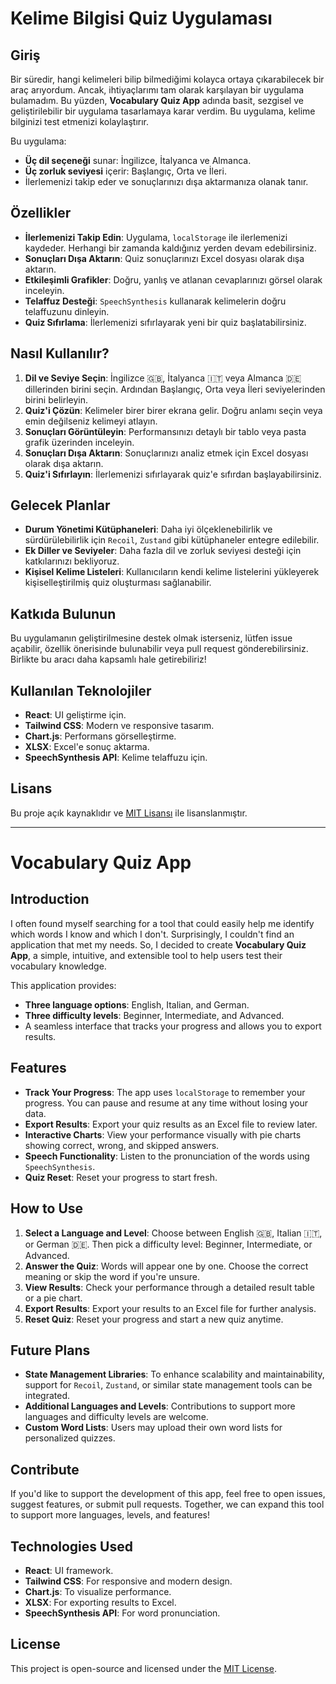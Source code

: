 # Kelime Bilgisi Quiz Uygulaması

## Giriş
Bir süredir, hangi kelimeleri bilip bilmediğimi kolayca ortaya çıkarabilecek bir araç arıyordum. Ancak, ihtiyaçlarımı tam olarak karşılayan bir uygulama bulamadım. Bu yüzden, **Vocabulary Quiz App** adında basit, sezgisel ve geliştirilebilir bir uygulama tasarlamaya karar verdim. Bu uygulama, kelime bilginizi test etmenizi kolaylaştırır.

Bu uygulama:
- **Üç dil seçeneği** sunar: İngilizce, İtalyanca ve Almanca.
- **Üç zorluk seviyesi** içerir: Başlangıç, Orta ve İleri.
- İlerlemenizi takip eder ve sonuçlarınızı dışa aktarmanıza olanak tanır.

## Özellikler
- **İlerlemenizi Takip Edin**: Uygulama, `localStorage` ile ilerlemenizi kaydeder. Herhangi bir zamanda kaldığınız yerden devam edebilirsiniz.
- **Sonuçları Dışa Aktarın**: Quiz sonuçlarınızı Excel dosyası olarak dışa aktarın.
- **Etkileşimli Grafikler**: Doğru, yanlış ve atlanan cevaplarınızı görsel olarak inceleyin.
- **Telaffuz Desteği**: `SpeechSynthesis` kullanarak kelimelerin doğru telaffuzunu dinleyin.
- **Quiz Sıfırlama**: İlerlemenizi sıfırlayarak yeni bir quiz başlatabilirsiniz.

## Nasıl Kullanılır?
1. **Dil ve Seviye Seçin**:
   İngilizce 🇬🇧, İtalyanca 🇮🇹 veya Almanca 🇩🇪 dillerinden birini seçin. Ardından Başlangıç, Orta veya İleri seviyelerinden birini belirleyin.
2. **Quiz'i Çözün**:
   Kelimeler birer birer ekrana gelir. Doğru anlamı seçin veya emin değilseniz kelimeyi atlayın.
3. **Sonuçları Görüntüleyin**:
   Performansınızı detaylı bir tablo veya pasta grafik üzerinden inceleyin.
4. **Sonuçları Dışa Aktarın**:
   Sonuçlarınızı analiz etmek için Excel dosyası olarak dışa aktarın.
5. **Quiz'i Sıfırlayın**:
   İlerlemenizi sıfırlayarak quiz'e sıfırdan başlayabilirsiniz.

## Gelecek Planlar
- **Durum Yönetimi Kütüphaneleri**: Daha iyi ölçeklenebilirlik ve sürdürülebilirlik için `Recoil`, `Zustand` gibi kütüphaneler entegre edilebilir.
- **Ek Diller ve Seviyeler**: Daha fazla dil ve zorluk seviyesi desteği için katkılarınızı bekliyoruz.
- **Kişisel Kelime Listeleri**: Kullanıcıların kendi kelime listelerini yükleyerek kişiselleştirilmiş quiz oluşturması sağlanabilir.

## Katkıda Bulunun
Bu uygulamanın geliştirilmesine destek olmak isterseniz, lütfen issue açabilir, özellik önerisinde bulunabilir veya pull request gönderebilirsiniz. Birlikte bu aracı daha kapsamlı hale getirebiliriz!

## Kullanılan Teknolojiler
- **React**: UI geliştirme için.
- **Tailwind CSS**: Modern ve responsive tasarım.
- **Chart.js**: Performans görselleştirme.
- **XLSX**: Excel'e sonuç aktarma.
- **SpeechSynthesis API**: Kelime telaffuzu için.

## Lisans
Bu proje açık kaynaklıdır ve [MIT Lisansı](LICENSE) ile lisanslanmıştır.

---


# Vocabulary Quiz App

## Introduction
I often found myself searching for a tool that could easily help me identify which words I know and which I don't. Surprisingly, I couldn't find an application that met my needs. So, I decided to create **Vocabulary Quiz App**, a simple, intuitive, and extensible tool to help users test their vocabulary knowledge.

This application provides:
- **Three language options**: English, Italian, and German.
- **Three difficulty levels**: Beginner, Intermediate, and Advanced.
- A seamless interface that tracks your progress and allows you to export results.

## Features
- **Track Your Progress**: The app uses `localStorage` to remember your progress. You can pause and resume at any time without losing your data.
- **Export Results**: Export your quiz results as an Excel file to review later.
- **Interactive Charts**: View your performance visually with pie charts showing correct, wrong, and skipped answers.
- **Speech Functionality**: Listen to the pronunciation of the words using `SpeechSynthesis`.
- **Quiz Reset**: Reset your progress to start fresh.

## How to Use
1. **Select a Language and Level**:
   Choose between English 🇬🇧, Italian 🇮🇹, or German 🇩🇪. Then pick a difficulty level: Beginner, Intermediate, or Advanced.
2. **Answer the Quiz**:
   Words will appear one by one. Choose the correct meaning or skip the word if you're unsure.
3. **View Results**:
   Check your performance through a detailed result table or a pie chart.
4. **Export Results**:
   Export your results to an Excel file for further analysis.
5. **Reset Quiz**:
   Reset your progress and start a new quiz anytime.

## Future Plans
- **State Management Libraries**: To enhance scalability and maintainability, support for `Recoil`, `Zustand`, or similar state management tools can be integrated.
- **Additional Languages and Levels**: Contributions to support more languages and difficulty levels are welcome.
- **Custom Word Lists**: Users may upload their own word lists for personalized quizzes.

## Contribute
If you'd like to support the development of this app, feel free to open issues, suggest features, or submit pull requests. Together, we can expand this tool to support more languages, levels, and features!

## Technologies Used
- **React**: UI framework.
- **Tailwind CSS**: For responsive and modern design.
- **Chart.js**: To visualize performance.
- **XLSX**: For exporting results to Excel.
- **SpeechSynthesis API**: For word pronunciation.

## License
This project is open-source and licensed under the [MIT License](LICENSE).


